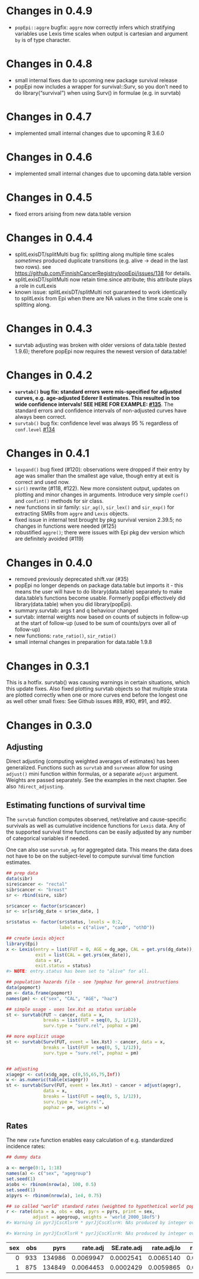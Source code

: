 # Changes in 0.4.9

-   `popEpi::aggre` bugfix: `aggre` now correctly infers which
    stratifying variables use Lexis time scales when output is cartesian
    and argument `by` is of type character.

# Changes in 0.4.8

-   small internal fixes due to upcoming new package survival release
-   popEpi now includes a wrapper for survival::Surv, so you don’t need
    to do library(“survival”) when using Surv() in formulae (e.g. in
    survtab)

# Changes in 0.4.7

-   implemented small internal changes due to upcoming R 3.6.0

# Changes in 0.4.6

-   implemented small internal changes due to upcoming data.table
    version

# Changes in 0.4.5

-   fixed errors arising from new data.table version

# Changes in 0.4.4

-   splitLexisDT/splitMulti bug fix: splitting along multiple time
    scales *sometimes* produced duplicate transitions (e.g. alive ->
    dead in the last two rows). see
    <https://github.com/FinnishCancerRegistry/popEpi/issues/138> for details.
-   splitLexisDT/splitMulti now retain time.since attribute; this
    attribute plays a role in cutLexis
-   known issue: splitLexisDT/splitMulti not guaranteed to work
    identically to splitLexis from Epi when there are NA values in the
    time scale one is splitting along.

# Changes in 0.4.3

-   survtab adjusting was broken with older versions of data.table
    (tested 1.9.6); therefore popEpi now requires the newest version of
    data.table!

# Changes in 0.4.2

-   **`survtab()` bug fix: standard errors were mis-specified for
    adjusted curves, e.g. age-adjusted Ederer II estimates. This
    resulted in too wide confidence intervals! SEE HERE FOR EXAMPLE:
    [#135](https://github.com/FinnishCancerRegistry/popEpi/issues/135)**. The
    standard errors and confidence intervals of non-adjusted curves have
    always been correct.
-   `survtab()` bug fix: confidence level was always 95 % regardless of
    `conf.level` [#134](https://github.com/FinnishCancerRegistry/popEpi/issues/134)

# Changes in 0.4.1

-   `lexpand()` bug fixed (#120): observations were dropped if their
    entry by age was smaller than the smallest age value, though entry
    at exit is correct and used now.
-   `sir()` rewrite (#118, #122). New more consistent output, updates on
    plotting and minor changes in arguments. Introduce very simple
    `coef()` and `confint()` methods for sir class.
-   new functions in sir family: `sir_ag()`, `sir_lex()` and `sir_exp()`
    for extracting SMRs from `aggre` and `Lexis` objects.
-   fixed issue in internal test brought by pkg survival version 2.39.5;
    no changes in functions were needed (#125)
-   robustified `aggre()`; there were issues with Epi pkg dev version
    which are definitely avoided (#119)

# Changes in 0.4.0

-   removed previously deprecated shift.var (#35)
-   popEpi no longer depends on package data.table but imports it - this
    means the user will have to do library(data.table) separately to
    make data.table’s functions become usable. Formerly popEpi
    effectively did library(data.table) when you did library(popEpi).
-   summary.survtab: args t and q behaviour changed
-   survtab: internal weights now based on counts of subjects in
    follow-up at the start of follow-up (used to be sum of counts/pyrs
    over all of follow-up)
-   new functions: `rate_ratio()`, `sir_ratio()`
-   small internal changes in preparation for data.table 1.9.8

# Changes in 0.3.1

This is a hotfix. survtab() was causing warnings in certain situations,
which this update fixes. Also fixed plotting survtab objects so that
multiple strata are plotted correctly when one or more curves end before
the longest one as well other small fixes: See Github issues #89, #90,
#91, and #92.

# Changes in 0.3.0

## Adjusting

Direct adjusting (computing weighted averages of estimates) has been
generalized. Functions such as `survtab` and `survmean` allow for using
`adjust()` mini function within formulas, or a separate `adjust`
argument. Weights are passed separately. See the examples in the next
chapter. See also `?direct_adjusting`.

## Estimating functions of survival time

The `survtab` function computes observed, net/relative and
cause-specific survivals as well as cumulative incidence functions for
`Lexis` data. Any of the supported survival time functions can be easily
adjusted by any number of categorical variables if needed.

One can also use `survtab_ag` for aggregated data. This means the data
does not have to be on the subject-level to compute survival time
function estimates.

``` r
## prep data
data(sibr)
sire$cancer <- "rectal"
sibr$cancer <- "breast"
sr <- rbind(sire, sibr)

sr$cancer <- factor(sr$cancer)
sr <- sr[sr$dg_date < sr$ex_date, ]

sr$status <- factor(sr$status, levels = 0:2, 
                    labels = c("alive", "canD", "othD"))

## create Lexis object
library(Epi)
x <- Lexis(entry = list(FUT = 0, AGE = dg_age, CAL = get.yrs(dg_date)), 
           exit = list(CAL = get.yrs(ex_date)), 
           data = sr,
           exit.status = status)
#> NOTE: entry.status has been set to "alive" for all.

## population hazards file - see ?pophaz for general instructions
data(popmort)
pm <- data.frame(popmort)
names(pm) <- c("sex", "CAL", "AGE", "haz")

## simple usage - uses lex.Xst as status variable
st <- survtab(FUT ~ cancer, data = x,
              breaks = list(FUT = seq(0, 5, 1/12)),
              surv.type = "surv.rel", pophaz = pm)

## more explicit usage
st <- survtab(Surv(FUT, event = lex.Xst) ~ cancer, data = x,
              breaks = list(FUT = seq(0, 5, 1/12)),
              surv.type = "surv.rel", pophaz = pm)


## adjusting
x$agegr <- cut(x$dg_age, c(0,55,65,75,Inf))
w <- as.numeric(table(x$agegr))
st <- survtab(Surv(FUT, event = lex.Xst) ~ cancer + adjust(agegr), 
              data = x,
              breaks = list(FUT = seq(0, 5, 1/12)),
              surv.type = "surv.rel", 
              pophaz = pm, weights = w)
```

## Rates

The new `rate` function enables easy calculation of e.g. standardized
incidence rates:

``` r
## dummy data

a <- merge(0:1, 1:18)
names(a) <- c("sex", "agegroup")
set.seed(1)
a$obs <- rbinom(nrow(a), 100, 0.5)
set.seed(1)
a$pyrs <- rbinom(nrow(a), 1e4, 0.75)

## so called "world" standard rates (weighted to hypothetical world pop in 2000)
r <- rate(data = a, obs = obs, pyrs = pyrs, print = sex, 
          adjust = agegroup, weights = 'world_2000_18of5')
#> Warning in pyrJjCscXlsrH * pyrJjCscXlsrH: NAs produced by integer overflow

#> Warning in pyrJjCscXlsrH * pyrJjCscXlsrH: NAs produced by integer overflow
```

| sex | obs |   pyrs |  rate.adj | SE.rate.adj | rate.adj.lo | rate.adj.hi |      rate | SE.rate |   rate.lo |   rate.hi |
|----:|----:|-------:|----------:|------------:|------------:|------------:|----------:|--------:|----------:|----------:|
|   0 | 933 | 134986 | 0.0069947 |   0.0002541 |   0.0065140 |   0.0075108 | 0.0069118 |      NA | 0.0064822 | 0.0073699 |
|   1 | 875 | 134849 | 0.0064453 |   0.0002429 |   0.0059865 |   0.0069394 | 0.0064887 |      NA | 0.0060727 | 0.0069332 |
